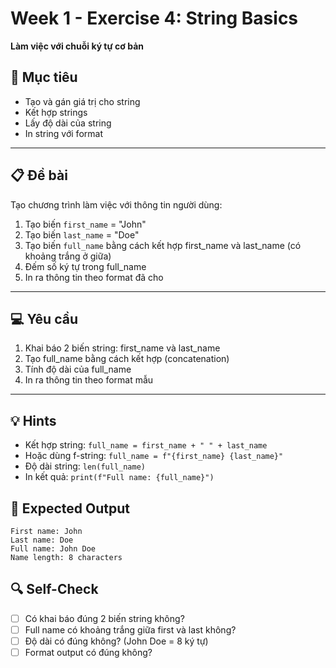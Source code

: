 # Week 1 - Exercise 4: String Basics

**Làm việc với chuỗi ký tự cơ bản**

## 🎯 Mục tiêu

- Tạo và gán giá trị cho string
- Kết hợp strings
- Lấy độ dài của string
- In string với format

---

## 📋 Đề bài

Tạo chương trình làm việc với thông tin người dùng:

1. Tạo biến `first_name` = "John"
2. Tạo biến `last_name` = "Doe"
3. Tạo biến `full_name` bằng cách kết hợp first_name và last_name (có khoảng trắng ở giữa)
4. Đếm số ký tự trong full_name
5. In ra thông tin theo format đã cho

---

## 💻 Yêu cầu

1. Khai báo 2 biến string: first_name và last_name
2. Tạo full_name bằng cách kết hợp (concatenation)
3. Tính độ dài của full_name
4. In ra thông tin theo format mẫu

---

## 💡 Hints

- Kết hợp string: `full_name = first_name + " " + last_name`
- Hoặc dùng f-string: `full_name = f"{first_name} {last_name}"`
- Độ dài string: `len(full_name)`
- In kết quả: `print(f"Full name: {full_name}")`

## 🎯 Expected Output

```
First name: John
Last name: Doe
Full name: John Doe
Name length: 8 characters
```

## 🔍 Self-Check

- [ ] Có khai báo đúng 2 biến string không?
- [ ] Full name có khoảng trắng giữa first và last không?
- [ ] Độ dài có đúng không? (John Doe = 8 ký tự)
- [ ] Format output có đúng không?
